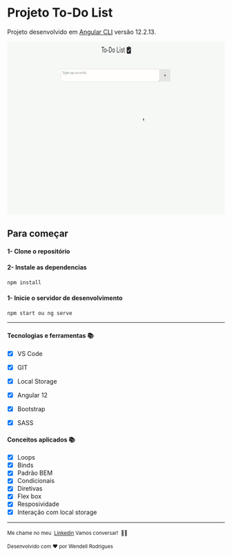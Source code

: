 # Projeto To-Do List

Projeto desenvolvido em [Angular CLI](https://github.com/angular/angular-cli) versão 12.2.13.

<img src='./src/assets/GIT to-do list.gif' height=400>

## Para começar

#### 1- Clone o repositório

#### 2- Instale as dependencias

```
npm install
```

#### 1- Inicie o servidor de desenvolvimento

```
npm start ou ng serve
```

---

#### Tecnologias e ferramentas 📚

- [x] VS Code
- [x] GIT
- [x] Local Storage

- [x] Angular 12
- [x] Bootstrap
- [x] SASS

#### Conceitos aplicados 📚

- [x] Loops
- [x] Binds
- [x] Padrão BEM
- [x] Condicionais
- [x] Diretivas
- [x] Flex box
- [x] Resposividade
- [x] Interação com local storage

---

 <small>Me chame no meu  [Linkedin](https://www.linkedin.com/in/wendell-rodrigues-30011997/) Vamos conversar!  👋🏻</small>

<small>Desenvolvido com ❤️ por Wendell Rodrigues</small>

